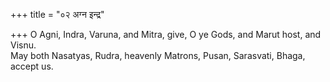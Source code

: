 +++
title = "०२ अग्न इन्द्र"

+++
O Agni, Indra, Varuna, and Mitra, give, O ye Gods, and Marut host, and Visnu.  
     May both Nasatyas, Rudra, heavenly Matrons, Pusan, Sarasvati, Bhaga, accept us.